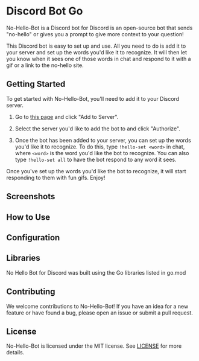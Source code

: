 # Discord Bot Go

No-Hello-Bot is a Discord bot for Discord is an open-source bot that sends "no-hello" or gives you a prompt to give more context to your question!

This Discord bot is easy to set up and use. All you need to do is add it to your server and set up the words you'd like it to recognize. It will then let you know when it sees one of those words in chat and respond to it with a gif or a link to the no-hello site. 

## Getting Started

To get started with No-Hello-Bot, you'll need to add it to your Discord server.

1. Go to [this page](https://discord.com/api/oauth2/authorize?client_id=717596406498967564&permissions=8&scope=bot) and click "Add to Server".

2. Select the server you'd like to add the bot to and click "Authorize".

3. Once the bot has been added to your server, you can set up the words you'd like it to recognize. To do this, type `!hello-set <word>` in chat, where `<word>` is the word you'd like the bot to recognize. You can also type `!hello-set all` to have the bot respond to any word it sees.

Once you've set up the words you'd like the bot to recognize, it will start responding to them with fun gifs. Enjoy!

## Screenshots

## How to Use


## Configuration


## Libraries

No Hello Bot for Discord was built using the Go libraries listed in go.mod

## Contributing

We welcome contributions to No-Hello-Bot! If you have an idea for a new feature or have found a bug, please open an issue or submit a pull request.
## License

No-Hello-Bot is licensed under the MIT license. See [LICENSE](LICENSE) for more details.
